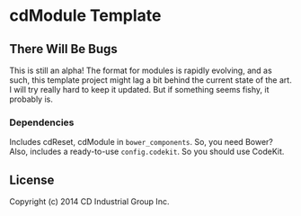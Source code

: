 # cdModule Template

## There Will Be Bugs
This is still an alpha! The format for modules is rapidly evolving, and as such, this template project might lag a bit behind the current state of the art. I will try really hard to keep it updated. But if something seems fishy, it probably is.

### Dependencies
Includes cdReset, cdModule in `bower_components`. So, you need Bower? Also, includes a ready-to-use `config.codekit`. So you should use CodeKit.

## License
Copyright (c) 2014 CD Industrial Group Inc.